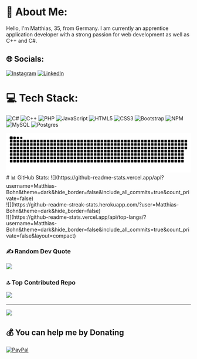 # 💫 About Me:
Hello, I'm Matthias, 35, from Germany. I am currently an apprentice application developer with a strong passion for web development as well as C++ and C#.


## 🌐 Socials:
[![Instagram](https://img.shields.io/badge/Instagram-%23E4405F.svg?logo=Instagram&logoColor=white)](https://instagram.com/matthiasbohn_solutions) [![LinkedIn](https://img.shields.io/badge/LinkedIn-%230077B5.svg?logo=linkedin&logoColor=white)](https://linkedin.com/in/matthias-bohn-58056224a) 

# 💻 Tech Stack:
![C#](https://img.shields.io/badge/c%23-%23239120.svg?style=for-the-badge&logo=csharp&logoColor=white) ![C++](https://img.shields.io/badge/c++-%2300599C.svg?style=for-the-badge&logo=c%2B%2B&logoColor=white) ![PHP](https://img.shields.io/badge/php-%23777BB4.svg?style=for-the-badge&logo=php&logoColor=white) ![JavaScript](https://img.shields.io/badge/javascript-%23323330.svg?style=for-the-badge&logo=javascript&logoColor=%23F7DF1E) ![HTML5](https://img.shields.io/badge/html5-%23E34F26.svg?style=for-the-badge&logo=html5&logoColor=white) ![CSS3](https://img.shields.io/badge/css3-%231572B6.svg?style=for-the-badge&logo=css3&logoColor=white) ![Bootstrap](https://img.shields.io/badge/bootstrap-%238511FA.svg?style=for-the-badge&logo=bootstrap&logoColor=white) ![NPM](https://img.shields.io/badge/NPM-%23CB3837.svg?style=for-the-badge&logo=npm&logoColor=white) ![MySQL](https://img.shields.io/badge/mysql-4479A1.svg?style=for-the-badge&logo=mysql&logoColor=white) ![Postgres](https://img.shields.io/badge/postgres-%23316192.svg?style=for-the-badge&logo=postgresql&logoColor=white)

<picture>
  <source media="(prefers-color-scheme: dark)" srcset="https://raw.githubusercontent.com/matthias-bohn/matthias-bohn/output/github-snake-dark.svg" />
  <source media="(prefers-color-scheme: light)" srcset="https://raw.githubusercontent.com/matthias-bohn/matthias-bohn/output/github-snake.svg" />
  <img alt="github-snake" src="https://raw.githubusercontent.com/matthias-bohn/matthias-bohn/output/github-snake.svg" />
</picture>
# 📊 GitHub Stats:
![](https://github-readme-stats.vercel.app/api?username=Matthias-Bohn&theme=dark&hide_border=false&include_all_commits=true&count_private=false)<br/>
![](https://github-readme-streak-stats.herokuapp.com/?user=Matthias-Bohn&theme=dark&hide_border=false)<br/>
![](https://github-readme-stats.vercel.app/api/top-langs/?username=Matthias-Bohn&theme=dark&hide_border=false&include_all_commits=true&count_private=false&layout=compact)

### ✍️ Random Dev Quote
![](https://quotes-github-readme.vercel.app/api?type=horizontal&theme=gruvbox)

### 🔝 Top Contributed Repo
![](https://github-contributor-stats.vercel.app/api?username=Matthias-Bohn&limit=5&theme=dark&combine_all_yearly_contributions=true)

---
[![](https://visitcount.itsvg.in/api?id=Matthias-Bohn&icon=0&color=0)](https://visitcount.itsvg.in)

  ## 💰 You can help me by Donating
  [![PayPal](https://img.shields.io/badge/PayPal-00457C?style=for-the-badge&logo=paypal&logoColor=white)](https://paypal.me/MatthiasBohn88) 

  
<!-- Proudly created with GPRM ( https://gprm.itsvg.in ) -->

